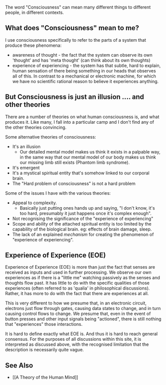 The word "Consciousness" can mean many different things to different people, in different contexts.

## What does "Consciousness" mean to me?
I use consciousness specifically to refer to the parts of a system that produce these phenomena:
* awareness of thought - the fact that the system can observe its own 'thought' and has 'meta thought' (can think about its own thoughts)
* experience of experiencing - the system has that subtle, hard to explain, human sensation of there being something in our heads that observes all of this. In contrast to a mechanical or electronic machine, for which we have no scientific rational reason to believe it experiences anything.

## But Consciousness is just an illusion .... and other theories
There are a number of theories on what human consciousness is, and what produces it. Like many, I fall into a particular camp and I don't find any of the other theories convincing.

Some alternative theories of consciousness:
* It's an illusion
   * Our detailed mental model makes us think it exists in a palpable way, in the same way that our mental model of our body makes us think our missing limb still exists (Phantom limb syndrome).
* It's emergent
* It's a mystical spiritual entity that's somehow linked to our corporal brain.
* The "Hard problem of consciousness" is not a hard problem

Some of the issues I have with the various theories:
* Appeal to complexity.
   * Basically just putting ones hands up and saying, "I don't know, it's too hard, presumably it just happens once it's complex enough".
* Not recognising the significance of the "experience of experiencing"
* Scope and ability of the attached spiritual entity is too limited by the capability of the biological brain. eg: effects of brain damage, sleep.
* The lack of an explained _mechanism_ for creating the phenomenon of "experience of experiencing".

## Experience of Experience (EOE)
Experience of Experience (EOE) is more than just the fact that senses are received as inputs and used in further processing. We observe our own experiences as if there is a "little me" watching passively as the senses and thoughts flow past. It has little to do with the specific qualities of those experiences (often referred to as 'qualia' in philosophical discussions). Rather, it has more to do with the fact that there are experiences at all.

This is very different to how we presume that, in an electronic circuit, electrons just flow through gates, causing data states to change, and in turn causing control flows to change. We presume that, even in the event of button presses and other input signals being "actioned", there is still nothing that "experiences" those interactions.

It is hard to define exactly what EOE is. And thus it is hard to reach general consensus. For the purposes of all discussions within this site, it is interpreted as discussed above, with the recognised limitation that the description is necessarily quite vague.

## See Also
* [[A Theory of the Human Mind]]